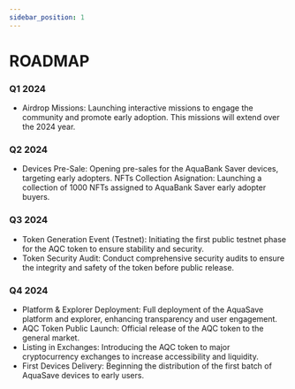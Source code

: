 ```yaml
---
sidebar_position: 1
---
```


# ROADMAP

### **Q1 2024**
+ Airdrop Missions: Launching interactive missions to engage the community and promote early adoption. This missions will extend over the 2024 year. 
### **Q2 2024**
+ Devices Pre-Sale: Opening pre-sales for the AquaBank Saver devices, targeting early adopters.
NFTs Collection Asignation: Launching a collection of 1000 NFTs assigned to AquaBank Saver early adopter buyers.  
### **Q3 2024**
+ Token Generation Event (Testnet): Initiating the first public testnet phase for the AQC token to ensure stability and security.
+ Token Security Audit: Conduct comprehensive security audits to ensure the integrity and safety of the token before public release.
### **Q4 2024**
+ Platform & Explorer Deployment: Full deployment of the AquaSave platform and explorer, enhancing transparency and user engagement.
+ AQC Token Public Launch: Official release of the AQC token to the general market.
+ Listing in Exchanges: Introducing the AQC token to major cryptocurrency exchanges to increase accessibility and liquidity.
+ First Devices Delivery: Beginning the distribution of the first batch of AquaSave devices to early users.